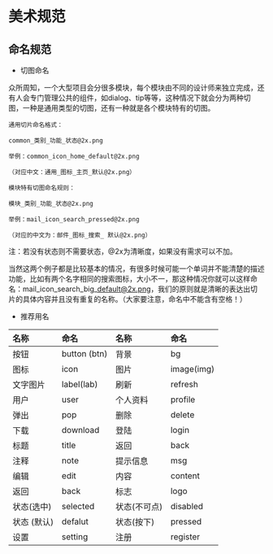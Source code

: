 # 美术规范

## 命名规范

* 切图命名

众所周知，一个大型项目会分很多模块，每个模块由不同的设计师来独立完成，还有人会专门管理公共的组件，如dialog、tip等等，这种情况下就会分为两种切图，一种是通用类型的切图，还有一种就是各个模块特有的切图。

```
通用切片命名格式：

common_类别_功能_状态@2x.png

举例：common_icon_home_default@2x.png

（对应中文：通用_图标_主页_默认@2x.png）

模块特有切图命名规则：

模块_类别_功能_状态@2x.png

举例：mail_icon_search_pressed@2x.png

（对应的中文为：邮件_图标_搜索_ 默认@2x.png）
```

注：若没有状态则不需要状态，@2x为清晰度，如果没有需求可以不加。

当然这两个例子都是比较基本的情况，有很多时候可能一个单词并不能清楚的描述功能，比如有两个名字相同的搜索图标，大小不一，那这种情况你就可以这样命名：mail\_icon\_search\_big\_default@2x.png，我们的原则就是清晰的表达出切片的具体内容并且没有重复的名称。（大家要注意，命名中不能含有空格！）

* 推荐用名

| 名称 | 命名 | 名称 | 命名 |
| :--- | :--- | :--- | :--- |
| 按钮 | button \(btn\) | 背景 | bg |
| 图标 | icon | 图片 | image\(img\) |
| 文字图片 | label\(lab\) | 刷新 | refresh |
| 用户 | user | 个人资料 | profile |
| 弹出 | pop | 删除 | delete |
| 下载 | download | 登陆 | login |
| 标题 | title | 返回 | back |
| 注释 | note | 提示信息 | msg |
| 编辑 | edit | 内容 | content |
| 返回 | back | 标志 | logo |
| 状态\(选中\) | selected | 状态\(不可点\) | disabled |
| 状态 \(默认\) | defalut | 状态\(按下\) | pressed |
| 设置 | setting | 注册 | register |



